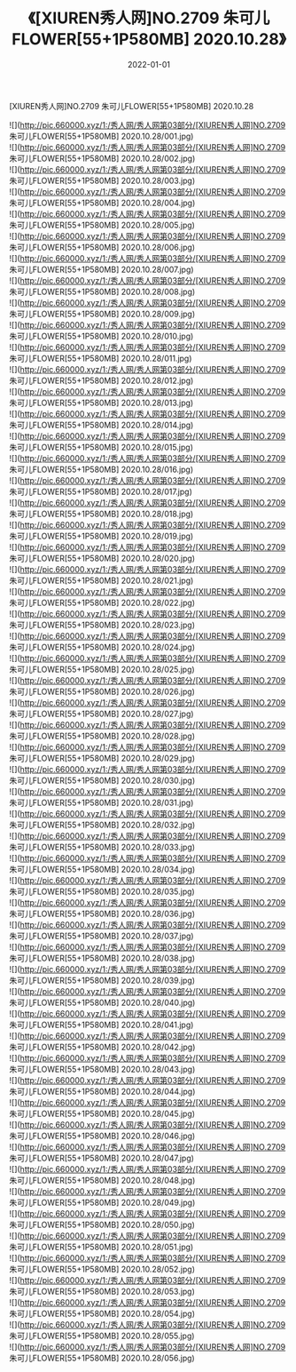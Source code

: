 ﻿---
layout: post
title:  《[XIUREN秀人网]NO.2709 朱可儿FLOWER[55+1P580MB] 2020.10.28》
date:   2022-01-01
img: http://pic.660000.xyz/1:/秀人网/秀人网第03部分/[XIUREN秀人网]NO.2709 朱可儿FLOWER[55+1P580MB] 2020.10.28/000.jpg
categories: [美女, 清纯, 唯美]
---

[XIUREN秀人网]NO.2709 朱可儿FLOWER[55+1P580MB] 2020.10.28

 ![](http://pic.660000.xyz/1:/秀人网/秀人网第03部分/[XIUREN秀人网]NO.2709 朱可儿FLOWER[55+1P580MB] 2020.10.28/001.jpg) <br>![](http://pic.660000.xyz/1:/秀人网/秀人网第03部分/[XIUREN秀人网]NO.2709 朱可儿FLOWER[55+1P580MB] 2020.10.28/002.jpg) <br>![](http://pic.660000.xyz/1:/秀人网/秀人网第03部分/[XIUREN秀人网]NO.2709 朱可儿FLOWER[55+1P580MB] 2020.10.28/003.jpg) <br>![](http://pic.660000.xyz/1:/秀人网/秀人网第03部分/[XIUREN秀人网]NO.2709 朱可儿FLOWER[55+1P580MB] 2020.10.28/004.jpg) <br>![](http://pic.660000.xyz/1:/秀人网/秀人网第03部分/[XIUREN秀人网]NO.2709 朱可儿FLOWER[55+1P580MB] 2020.10.28/005.jpg) <br>![](http://pic.660000.xyz/1:/秀人网/秀人网第03部分/[XIUREN秀人网]NO.2709 朱可儿FLOWER[55+1P580MB] 2020.10.28/006.jpg) <br>![](http://pic.660000.xyz/1:/秀人网/秀人网第03部分/[XIUREN秀人网]NO.2709 朱可儿FLOWER[55+1P580MB] 2020.10.28/007.jpg) <br>![](http://pic.660000.xyz/1:/秀人网/秀人网第03部分/[XIUREN秀人网]NO.2709 朱可儿FLOWER[55+1P580MB] 2020.10.28/008.jpg) <br>![](http://pic.660000.xyz/1:/秀人网/秀人网第03部分/[XIUREN秀人网]NO.2709 朱可儿FLOWER[55+1P580MB] 2020.10.28/009.jpg) <br>![](http://pic.660000.xyz/1:/秀人网/秀人网第03部分/[XIUREN秀人网]NO.2709 朱可儿FLOWER[55+1P580MB] 2020.10.28/010.jpg) <br>![](http://pic.660000.xyz/1:/秀人网/秀人网第03部分/[XIUREN秀人网]NO.2709 朱可儿FLOWER[55+1P580MB] 2020.10.28/011.jpg) <br>![](http://pic.660000.xyz/1:/秀人网/秀人网第03部分/[XIUREN秀人网]NO.2709 朱可儿FLOWER[55+1P580MB] 2020.10.28/012.jpg) <br>![](http://pic.660000.xyz/1:/秀人网/秀人网第03部分/[XIUREN秀人网]NO.2709 朱可儿FLOWER[55+1P580MB] 2020.10.28/013.jpg) <br>![](http://pic.660000.xyz/1:/秀人网/秀人网第03部分/[XIUREN秀人网]NO.2709 朱可儿FLOWER[55+1P580MB] 2020.10.28/014.jpg) <br>![](http://pic.660000.xyz/1:/秀人网/秀人网第03部分/[XIUREN秀人网]NO.2709 朱可儿FLOWER[55+1P580MB] 2020.10.28/015.jpg) <br>![](http://pic.660000.xyz/1:/秀人网/秀人网第03部分/[XIUREN秀人网]NO.2709 朱可儿FLOWER[55+1P580MB] 2020.10.28/016.jpg) <br>![](http://pic.660000.xyz/1:/秀人网/秀人网第03部分/[XIUREN秀人网]NO.2709 朱可儿FLOWER[55+1P580MB] 2020.10.28/017.jpg) <br>![](http://pic.660000.xyz/1:/秀人网/秀人网第03部分/[XIUREN秀人网]NO.2709 朱可儿FLOWER[55+1P580MB] 2020.10.28/018.jpg) <br>![](http://pic.660000.xyz/1:/秀人网/秀人网第03部分/[XIUREN秀人网]NO.2709 朱可儿FLOWER[55+1P580MB] 2020.10.28/019.jpg) <br>![](http://pic.660000.xyz/1:/秀人网/秀人网第03部分/[XIUREN秀人网]NO.2709 朱可儿FLOWER[55+1P580MB] 2020.10.28/020.jpg) <br>![](http://pic.660000.xyz/1:/秀人网/秀人网第03部分/[XIUREN秀人网]NO.2709 朱可儿FLOWER[55+1P580MB] 2020.10.28/021.jpg) <br>![](http://pic.660000.xyz/1:/秀人网/秀人网第03部分/[XIUREN秀人网]NO.2709 朱可儿FLOWER[55+1P580MB] 2020.10.28/022.jpg) <br>![](http://pic.660000.xyz/1:/秀人网/秀人网第03部分/[XIUREN秀人网]NO.2709 朱可儿FLOWER[55+1P580MB] 2020.10.28/023.jpg) <br>![](http://pic.660000.xyz/1:/秀人网/秀人网第03部分/[XIUREN秀人网]NO.2709 朱可儿FLOWER[55+1P580MB] 2020.10.28/024.jpg) <br>![](http://pic.660000.xyz/1:/秀人网/秀人网第03部分/[XIUREN秀人网]NO.2709 朱可儿FLOWER[55+1P580MB] 2020.10.28/025.jpg) <br>![](http://pic.660000.xyz/1:/秀人网/秀人网第03部分/[XIUREN秀人网]NO.2709 朱可儿FLOWER[55+1P580MB] 2020.10.28/026.jpg) <br>![](http://pic.660000.xyz/1:/秀人网/秀人网第03部分/[XIUREN秀人网]NO.2709 朱可儿FLOWER[55+1P580MB] 2020.10.28/027.jpg) <br>![](http://pic.660000.xyz/1:/秀人网/秀人网第03部分/[XIUREN秀人网]NO.2709 朱可儿FLOWER[55+1P580MB] 2020.10.28/028.jpg) <br>![](http://pic.660000.xyz/1:/秀人网/秀人网第03部分/[XIUREN秀人网]NO.2709 朱可儿FLOWER[55+1P580MB] 2020.10.28/029.jpg) <br>![](http://pic.660000.xyz/1:/秀人网/秀人网第03部分/[XIUREN秀人网]NO.2709 朱可儿FLOWER[55+1P580MB] 2020.10.28/030.jpg) <br>![](http://pic.660000.xyz/1:/秀人网/秀人网第03部分/[XIUREN秀人网]NO.2709 朱可儿FLOWER[55+1P580MB] 2020.10.28/031.jpg) <br>![](http://pic.660000.xyz/1:/秀人网/秀人网第03部分/[XIUREN秀人网]NO.2709 朱可儿FLOWER[55+1P580MB] 2020.10.28/032.jpg) <br>![](http://pic.660000.xyz/1:/秀人网/秀人网第03部分/[XIUREN秀人网]NO.2709 朱可儿FLOWER[55+1P580MB] 2020.10.28/033.jpg) <br>![](http://pic.660000.xyz/1:/秀人网/秀人网第03部分/[XIUREN秀人网]NO.2709 朱可儿FLOWER[55+1P580MB] 2020.10.28/034.jpg) <br>![](http://pic.660000.xyz/1:/秀人网/秀人网第03部分/[XIUREN秀人网]NO.2709 朱可儿FLOWER[55+1P580MB] 2020.10.28/035.jpg) <br>![](http://pic.660000.xyz/1:/秀人网/秀人网第03部分/[XIUREN秀人网]NO.2709 朱可儿FLOWER[55+1P580MB] 2020.10.28/036.jpg) <br>![](http://pic.660000.xyz/1:/秀人网/秀人网第03部分/[XIUREN秀人网]NO.2709 朱可儿FLOWER[55+1P580MB] 2020.10.28/037.jpg) <br>![](http://pic.660000.xyz/1:/秀人网/秀人网第03部分/[XIUREN秀人网]NO.2709 朱可儿FLOWER[55+1P580MB] 2020.10.28/038.jpg) <br>![](http://pic.660000.xyz/1:/秀人网/秀人网第03部分/[XIUREN秀人网]NO.2709 朱可儿FLOWER[55+1P580MB] 2020.10.28/039.jpg) <br>![](http://pic.660000.xyz/1:/秀人网/秀人网第03部分/[XIUREN秀人网]NO.2709 朱可儿FLOWER[55+1P580MB] 2020.10.28/040.jpg) <br>![](http://pic.660000.xyz/1:/秀人网/秀人网第03部分/[XIUREN秀人网]NO.2709 朱可儿FLOWER[55+1P580MB] 2020.10.28/041.jpg) <br>![](http://pic.660000.xyz/1:/秀人网/秀人网第03部分/[XIUREN秀人网]NO.2709 朱可儿FLOWER[55+1P580MB] 2020.10.28/042.jpg) <br>![](http://pic.660000.xyz/1:/秀人网/秀人网第03部分/[XIUREN秀人网]NO.2709 朱可儿FLOWER[55+1P580MB] 2020.10.28/043.jpg) <br>![](http://pic.660000.xyz/1:/秀人网/秀人网第03部分/[XIUREN秀人网]NO.2709 朱可儿FLOWER[55+1P580MB] 2020.10.28/044.jpg) <br>![](http://pic.660000.xyz/1:/秀人网/秀人网第03部分/[XIUREN秀人网]NO.2709 朱可儿FLOWER[55+1P580MB] 2020.10.28/045.jpg) <br>![](http://pic.660000.xyz/1:/秀人网/秀人网第03部分/[XIUREN秀人网]NO.2709 朱可儿FLOWER[55+1P580MB] 2020.10.28/046.jpg) <br>![](http://pic.660000.xyz/1:/秀人网/秀人网第03部分/[XIUREN秀人网]NO.2709 朱可儿FLOWER[55+1P580MB] 2020.10.28/047.jpg) <br>![](http://pic.660000.xyz/1:/秀人网/秀人网第03部分/[XIUREN秀人网]NO.2709 朱可儿FLOWER[55+1P580MB] 2020.10.28/048.jpg) <br>![](http://pic.660000.xyz/1:/秀人网/秀人网第03部分/[XIUREN秀人网]NO.2709 朱可儿FLOWER[55+1P580MB] 2020.10.28/049.jpg) <br>![](http://pic.660000.xyz/1:/秀人网/秀人网第03部分/[XIUREN秀人网]NO.2709 朱可儿FLOWER[55+1P580MB] 2020.10.28/050.jpg) <br>![](http://pic.660000.xyz/1:/秀人网/秀人网第03部分/[XIUREN秀人网]NO.2709 朱可儿FLOWER[55+1P580MB] 2020.10.28/051.jpg) <br>![](http://pic.660000.xyz/1:/秀人网/秀人网第03部分/[XIUREN秀人网]NO.2709 朱可儿FLOWER[55+1P580MB] 2020.10.28/052.jpg) <br>![](http://pic.660000.xyz/1:/秀人网/秀人网第03部分/[XIUREN秀人网]NO.2709 朱可儿FLOWER[55+1P580MB] 2020.10.28/053.jpg) <br>![](http://pic.660000.xyz/1:/秀人网/秀人网第03部分/[XIUREN秀人网]NO.2709 朱可儿FLOWER[55+1P580MB] 2020.10.28/054.jpg) <br>![](http://pic.660000.xyz/1:/秀人网/秀人网第03部分/[XIUREN秀人网]NO.2709 朱可儿FLOWER[55+1P580MB] 2020.10.28/055.jpg) <br>![](http://pic.660000.xyz/1:/秀人网/秀人网第03部分/[XIUREN秀人网]NO.2709 朱可儿FLOWER[55+1P580MB] 2020.10.28/056.jpg) <br>